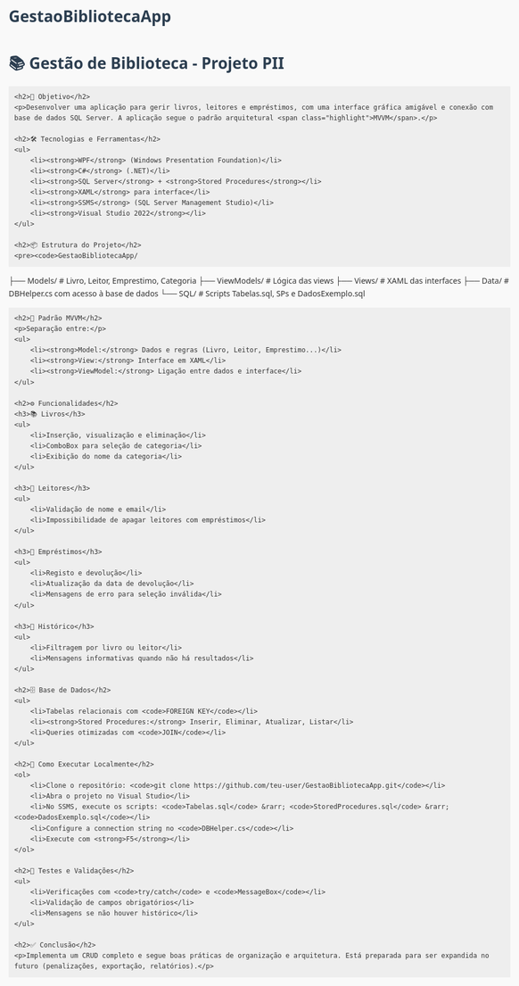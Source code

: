 # GestaoBibliotecaApp
<!DOCTYPE html>
<html lang="pt">
<head>
    <meta charset="UTF-8">
    <meta name="viewport" content="width=device-width, initial-scale=1.0">
    <title>Gestão de Biblioteca - README</title>
    <style>
        body {
            font-family: "Segoe UI", Tahoma, Geneva, Verdana, sans-serif;
            line-height: 1.6;
            max-width: 960px;
            margin: 0 auto;
            padding: 30px;
            background-color: #f9f9f9;
            color: #333;
        }
        h1, h2, h3 {
            color: #2c3e50;
        }
        code {
            background: #eee;
            padding: 2px 6px;
            border-radius: 4px;
        }
        pre {
            background: #eee;
            padding: 10px;
            overflow-x: auto;
        }
        ul {
            margin-left: 20px;
        }
        .highlight {
            background-color: #d0f0c0;
            padding: 4px 8px;
            border-radius: 4px;
        }
    </style>
</head>
<body>
    <h1>📚 Gestão de Biblioteca - Projeto PII</h1>


    <h2>🎯 Objetivo</h2>
    <p>Desenvolver uma aplicação para gerir livros, leitores e empréstimos, com uma interface gráfica amigável e conexão com base de dados SQL Server. A aplicação segue o padrão arquitetural <span class="highlight">MVVM</span>.</p>

    <h2>🛠️ Tecnologias e Ferramentas</h2>
    <ul>
        <li><strong>WPF</strong> (Windows Presentation Foundation)</li>
        <li><strong>C#</strong> (.NET)</li>
        <li><strong>SQL Server</strong> + <strong>Stored Procedures</strong></li>
        <li><strong>XAML</strong> para interface</li>
        <li><strong>SSMS</strong> (SQL Server Management Studio)</li>
        <li><strong>Visual Studio 2022</strong></li>
    </ul>

    <h2>📦 Estrutura do Projeto</h2>
    <pre><code>GestaoBibliotecaApp/
├── Models/           # Livro, Leitor, Emprestimo, Categoria
├── ViewModels/       # Lógica das views
├── Views/            # XAML das interfaces
├── Data/             # DBHelper.cs com acesso à base de dados
└── SQL/              # Scripts Tabelas.sql, SPs e DadosExemplo.sql</code></pre>

    <h2>🧩 Padrão MVVM</h2>
    <p>Separação entre:</p>
    <ul>
        <li><strong>Model:</strong> Dados e regras (Livro, Leitor, Emprestimo...)</li>
        <li><strong>View:</strong> Interface em XAML</li>
        <li><strong>ViewModel:</strong> Ligação entre dados e interface</li>
    </ul>

    <h2>⚙️ Funcionalidades</h2>
    <h3>📚 Livros</h3>
    <ul>
        <li>Inserção, visualização e eliminação</li>
        <li>ComboBox para seleção de categoria</li>
        <li>Exibição do nome da categoria</li>
    </ul>

    <h3>👤 Leitores</h3>
    <ul>
        <li>Validação de nome e email</li>
        <li>Impossibilidade de apagar leitores com empréstimos</li>
    </ul>

    <h3>📖 Empréstimos</h3>
    <ul>
        <li>Registo e devolução</li>
        <li>Atualização da data de devolução</li>
        <li>Mensagens de erro para seleção inválida</li>
    </ul>

    <h3>📂 Histórico</h3>
    <ul>
        <li>Filtragem por livro ou leitor</li>
        <li>Mensagens informativas quando não há resultados</li>
    </ul>

    <h2>🗄️ Base de Dados</h2>
    <ul>
        <li>Tabelas relacionais com <code>FOREIGN KEY</code></li>
        <li><strong>Stored Procedures:</strong> Inserir, Eliminar, Atualizar, Listar</li>
        <li>Queries otimizadas com <code>JOIN</code></li>
    </ul>

    <h2>🚀 Como Executar Localmente</h2>
    <ol>
        <li>Clone o repositório: <code>git clone https://github.com/teu-user/GestaoBibliotecaApp.git</code></li>
        <li>Abra o projeto no Visual Studio</li>
        <li>No SSMS, execute os scripts: <code>Tabelas.sql</code> &rarr; <code>StoredProcedures.sql</code> &rarr; <code>DadosExemplo.sql</code></li>
        <li>Configure a connection string no <code>DBHelper.cs</code></li>
        <li>Execute com <strong>F5</strong></li>
    </ol>

    <h2>🧪 Testes e Validações</h2>
    <ul>
        <li>Verificações com <code>try/catch</code> e <code>MessageBox</code></li>
        <li>Validação de campos obrigatórios</li>
        <li>Mensagens se não houver histórico</li>
    </ul>

    <h2>✅ Conclusão</h2>
    <p>Implementa um CRUD completo e segue boas práticas de organização e arquitetura. Está preparada para ser expandida no futuro (penalizações, exportação, relatórios).</p>

</body>
</html>
